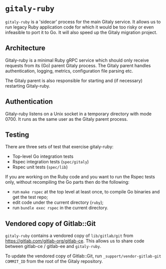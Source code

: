 # `gitaly-ruby`

`gitaly-ruby` is a 'sidecar' process for the main Gitaly service. It
allows us to run legacy Ruby application code for which it would be
too risky or even infeasible to port it to Go. It will also speed up
the Gitaly migration project.

## Architecture

Gitaly-ruby is a minimal Ruby gRPC service which should only receive
requests from its (Go) parent Gitaly process. The Gitaly parent
handles authentication, logging, metrics, configuration file parsing
etc.

The Gitaly parent is also responsible for starting and (if necessary)
restarting Gitaly-ruby.

## Authentication

Gitaly-ruby listens on a Unix socket in a temporary directory with
mode 0700. It runs as the same user as the Gitaly parent process.

## Testing

There are three sets of test that exercise gitaly-ruby:

- Top-level Go integration tests
- Rspec integration tests (`spec/gitaly`)
- Rspec unit tests (`spec/lib`)

If you are working on the Ruby code and you want to run the Rspec
tests only, without recompiling the Go parts then do the following:

- run `make rspec` at the top level at least once, to compile Go binaries and get the test repo;
- edit code under the current directory (`ruby`);
- run `bundle exec rspec` in the current directory.

## Vendored copy of Gitlab::Git

`gitaly-ruby` contains a vendored copy of `lib/gitlab/git` from
https://gitlab.com/gitlab-org/gitlab-ce. This allows us to share code
between gitlab-ce / gitlab-ee and `gitaly-ruby`.

To update the vendored copy of Gitlab::Git, run
`_support/vendor-gitlab-git COMMIT_ID` from the root of the Gitaly
repository.
